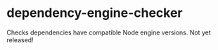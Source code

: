 # dependency-engine-checker

Checks dependencies have compatible Node engine versions.
Not yet released!
